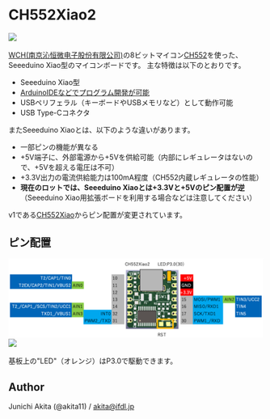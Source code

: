 # CH552Xiao2

<img src="https://github.com/akita11/CH552Xiao2/blob/main/CH552Xiao2.png" width="240px">

[WCH(南京沁恒微电子股份有限公司)](http://wch-ic.com/)の8ビットマイコン[CH552](http://wch-ic.com/products/CH552.html)を使った、Seeeduino Xiao型のマイコンボードです。
主な特徴は以下のとおりです。

- Seeeduino Xiao型
- [ArduinoIDEなどでプログラム開発が可能](https://qiita.com/akita11/items/d7baed4ca3c06e292637)
- USBペリフェラル（キーボードやUSBメモリなど）として動作可能
- USB Type-Cコネクタ

またSeeeduino Xiaoとは、以下のような違いがあります。
- 一部ピンの機能が異なる
- +5V端子に、外部電源から+5Vを供給可能（内部にレギュレータはないので、+5Vを超える電圧は不可）
- +3.3V出力の電流供給能力は100mA程度（CH552内蔵レギュレータの性能）
- **現在のロットでは、Seeeduino Xiaoとは+3.3Vと+5Vのピン配置が逆**（Seeeduino Xiao用拡張ボードを利用する場合などは注意してください）

v1である[CH552Xiao](https://github.com/akita11/CH552Xiao)からピン配置が変更されています。

## ピン配置

<img src="https://github.com/akita11/CH552Xiao2/blob/main/CH552Xiao2_pin.png" width="720px">

<img src="https://github.com/akita11/CH552Xiao2/blob/main/CH552Xiao2_Back.png" width="240px">

基板上の"LED"（オレンジ）はP3.0で駆動できます。


## Author

Junichi Akita (@akita11) / akita@ifdl.jp
